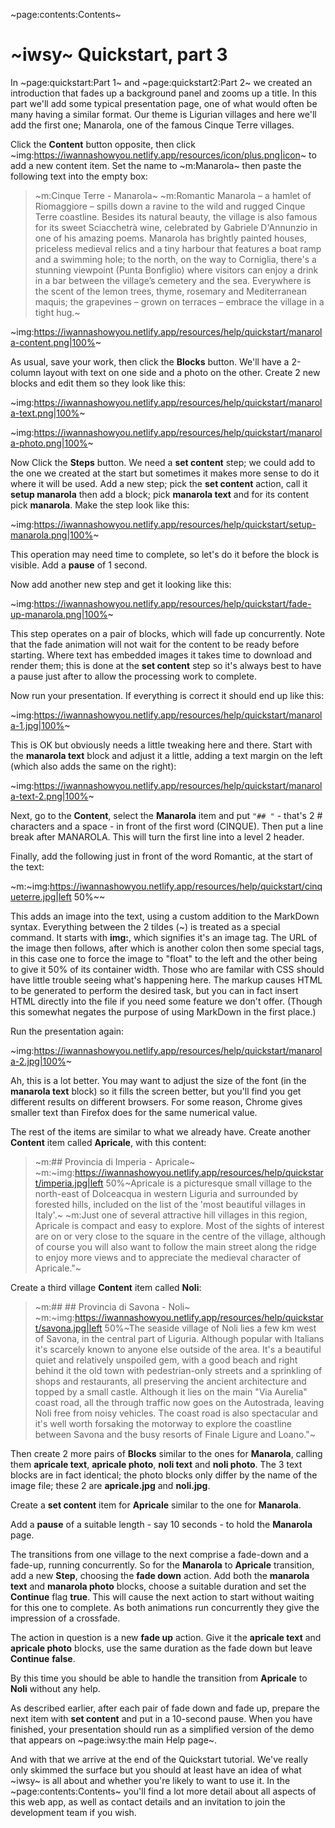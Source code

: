 ~page:contents:Contents~

# ~iwsy~ Quickstart, part 3

In ~page:quickstart:Part 1~ and ~page:quickstart2:Part 2~ we created an introduction that fades up a background panel and zooms up a title. In this part we'll add some typical presentation page, one of what would often be many having a similar format. Our theme is Ligurian villages and here we'll add the first one; Manarola, one of the famous Cinque Terre villages.

Click the **Content** button opposite, then click ~img:https://iwannashowyou.netlify.app/resources/icon/plus.png|icon~ to add a new content item. Set the name to ~m:Manarola~ then paste the following text into the empty box:

> ~m:Cinque Terre - Manarola~
> ~m:Romantic Manarola – a hamlet of Riomaggiore – spills down a ravine to the wild and rugged Cinque Terre coastline. Besides its natural beauty, the village is also famous for its sweet Sciacchetrà wine, celebrated by Gabriele D'Annunzio in one of his amazing poems. Manarola has brightly painted houses, priceless medieval relics and a tiny harbour that features a boat ramp and a swimming hole; to the north, on the way to Corniglia, there's a stunning viewpoint (Punta Bonfiglio) where visitors can enjoy a drink in a bar between the village’s cemetery and the sea. Everywhere is the scent of the lemon trees, thyme, rosemary and Mediterranean maquis; the grapevines – grown on terraces – embrace the village in a tight hug.~

~img:https://iwannashowyou.netlify.app/resources/help/quickstart/manarola-content.png|100%~

As usual, save your work, then click the **Blocks** button. We'll have a 2-column layout with text on one side and a photo on the other. Create 2 new blocks and edit them so they look like this:

~img:https://iwannashowyou.netlify.app/resources/help/quickstart/manarola-text.png|100%~

~img:https://iwannashowyou.netlify.app/resources/help/quickstart/manarola-photo.png|100%~

Now Click the **Steps** button. We need a **set content** step; we could add to the one we created at the start but sometimes it makes more sense to do it where it will be used. Add a new step; pick the **set content** action, call it **setup manarola** then add a block; pick **manarola text** and for its content pick **manarola**. Make the step look like this:

~img:https://iwannashowyou.netlify.app/resources/help/quickstart/setup-manarola.png|100%~

This operation may need time to complete, so let's do it before the block is visible. Add a **pause** of 1 second.

Now add another new step and get it looking like this:

~img:https://iwannashowyou.netlify.app/resources/help/quickstart/fade-up-manarola.png|100%~

This step operates on a pair of blocks, which will fade up concurrently. Note that the fade animation will not wait for the content to be ready before starting. Where text has embedded images it takes time to download and render them; this is done at the **set content** step so it's always best to have a pause just after to allow the processing work to complete.

Now run your presentation. If everything is correct it should end up like this:

~img:https://iwannashowyou.netlify.app/resources/help/quickstart/manarola-1.jpg|100%~

This is OK but obviously needs a little tweaking here and there. Start with the **manarola text** block and adjust it a little, adding a text margin on the left (which also adds the same on the right):

~img:https://iwannashowyou.netlify.app/resources/help/quickstart/manarola-text-2.png|100%~

Next, go to the **Content**, select the **Manarola** item and put `"## "` - that's 2 # characters and a space - in front of the first word (CINQUE). Then put a line break after MANAROLA. This will turn the first line into a level 2 header.

Finally, add the following just in front of the word Romantic, at the start of the text:

~m:&#126;img:https://iwannashowyou.netlify.app/resources/help/quickstart/cinqueterre.jpg|left 50%&#126;~

This adds an image into the text, using a custom addition to the MarkDown syntax. Everything between the 2 tildes (&#126;) is treated as a special command. It starts with **img:**, which signifies it's an image tag. The URL of the image then follows, after which is another colon then some special tags, in this case one to force the image to "float" to the left and the other being to give it 50% of its container width. Those who are familar with CSS should have little trouble seeing what's happening here. The markup causes HTML to be generated to perform the desired task, but you can in fact insert HTML directly into the file if you need some feature we don't offer. (Though this somewhat negates the purpose of using MarkDown in the first place.)

Run the presentation again:

~img:https://iwannashowyou.netlify.app/resources/help/quickstart/manarola-2.jpg|100%~

Ah, this is a lot better. You may want to adjust the size of the font (in the **manarola text** block) so it fills the screen better, but you'll find you get different results on different browsers. For some reason, Chrome gives smaller text than Firefox does for the same numerical value.

The rest of the items are similar to what we already have. Create another **Content** item called **Apricale**, with this content:

> ~m:## Provincia di Imperia - Apricale~
> ~m:&#126;img:https://iwannashowyou.netlify.app/resources/help/quickstart/imperia.jpg|left 50%&#126;Apricale is a picturesque small village to the north-east of Dolceacqua in western Liguria and surrounded by forested hills, included on the list of the 'most beautiful villages in Italy'.~
> ~m:Just one of several attractive hill villages in this region, Apricale is compact and easy to explore. Most of the sights of interest are on or very close to the square in the centre of the village, although of course you will also want to follow the main street along the ridge to enjoy more views and to appreciate the medieval character of Apricale."~

Create a third village **Content** item called **Noli**:

> ~m:## ## Provincia di Savona - Noli~
> ~m:&#126;img:https://iwannashowyou.netlify.app/resources/help/quickstart/savona.jpg|left 50%&#126;The seaside village of Noli lies a few km west of Savona, in the central part of Liguria. Although popular with Italians it's scarcely known to anyone else outside of the area. It's a beautiful quiet and relatively unspoiled gem, with a good beach and right behind it the old town with pedestrian-only streets and a sprinkling of shops and restaurants, all preserving the ancient architecture and topped by a small castle. Although it lies on the main &quot;Via Aurelia&quot; coast road, all the through traffic now goes on the Autostrada, leaving Noli free from noisy vehicles. The coast road is also spectacular and it's well worth forsaking the motorway to explore the coastline between Savona and the busy resorts of Finale Ligure and Loano."~

Then create 2 more pairs of **Blocks** similar to the ones for **Manarola**, calling them **apricale text**, **apricale photo**, **noli text** and **noli photo**. The 3 text blocks are in fact identical; the photo blocks only differ by the name of the image file; these 2 are **apricale.jpg** and **noli.jpg**.

Create a **set content** item for **Apricale** similar to the one for **Manarola**.

Add a **pause** of a suitable length - say 10 seconds - to hold the **Manarola** page.

The transitions from one village to the next comprise a fade-down and a fade-up, running concurrently. So for the **Manarola** to **Apricale** transition, add a new **Step**, choosing the **fade down** action. Add both the **manarola text** and **manarola photo** blocks, choose a suitable duration and set the **Continue** flag **true**. This will cause the next action to start without waiting for this one to complete. As both animations run concurrently they give the impression of a crossfade.

The action in question is a new **fade up** action. Give it the **apricale text** and **apricale photo** blocks, use the same duration as the fade down but leave **Continue** **false**.

By this time you should be able to handle the transition from **Apricale** to **Noli** without any help.

As described earlier, after each pair of fade down and fade up, prepare the next item with **set content** and put in a 10-second pause. When you have finished, your presentation should run as a simplified version of the demo that appears on ~page:iwsy:the main Help page~.

And with that we arrive at the end of the Quickstart tutorial. We've really only skimmed the surface but you should at least have an idea of what ~iwsy~ is all about and whether you're likely to want to use it. In the ~page:contents:Contents~ you'll find a lot more detail about all aspects of this web app, as well as contact details and an invitation to join the development team if you wish.
